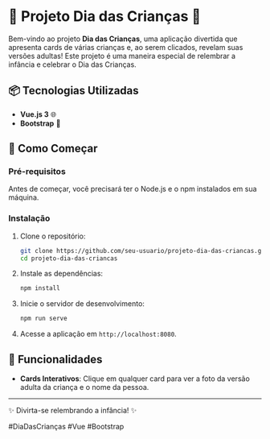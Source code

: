# 🎉 Projeto Dia das Crianças 🎈

Bem-vindo ao projeto **Dia das Crianças**, uma aplicação divertida que apresenta cards de várias crianças e, ao serem clicados, revelam suas versões adultas! Este projeto é uma maneira especial de relembrar a infância e celebrar o Dia das Crianças.

## 📦 Tecnologias Utilizadas

- **Vue.js 3** 🌐
- **Bootstrap** 🎨

## 🚀 Como Começar

### Pré-requisitos

Antes de começar, você precisará ter o Node.js e o npm instalados em sua máquina.

### Instalação

1. Clone o repositório:
   ```bash
   git clone https://github.com/seu-usuario/projeto-dia-das-criancas.git
   cd projeto-dia-das-criancas
   ```

2. Instale as dependências:
   ```bash
   npm install
   ```

3. Inicie o servidor de desenvolvimento:
   ```bash
   npm run serve
   ```

4. Acesse a aplicação em `http://localhost:8080`.

## 📸 Funcionalidades

- **Cards Interativos**: Clique em qualquer card para ver a foto da versão adulta da criança e o nome da pessoa.


---

✨ Divirta-se relembrando a infância! ✨

#DiaDasCrianças #Vue #Bootstrap
